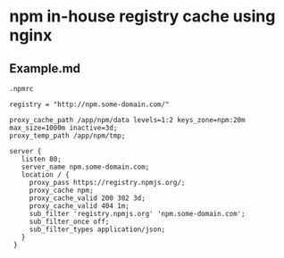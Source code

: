 # npm in-house registry cache using nginx

## Example.md

`.npmrc`

```
registry = "http://npm.some-domain.com/"
```

```nginx
proxy_cache_path /app/npm/data levels=1:2 keys_zone=npm:20m max_size=1000m inactive=3d;
proxy_temp_path /app/npm/tmp;

server {
   listen 80;
   server_name npm.some-domain.com;
   location / {
     proxy_pass https://registry.npmjs.org/;
     proxy_cache npm;
     proxy_cache_valid 200 302 3d;
     proxy_cache_valid 404 1m;
     sub_filter 'registry.npmjs.org' 'npm.some-domain.com';
     sub_filter_once off;
     sub_filter_types application/json;
   }
 }
```

